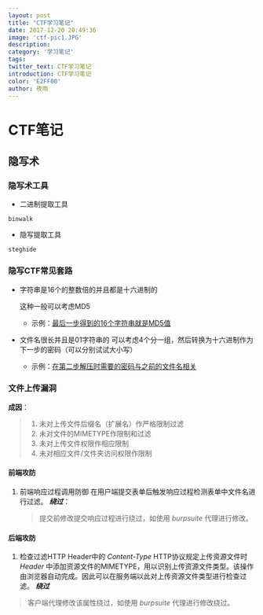 ```yaml
---
layout: post
title: "CTF学习笔记"
date: 2017-12-20 20:49:36
image: 'ctf-pic1.JPG'
description: 
category: '学习笔记'
tags:
twitter_text: CTF学习笔记
introduction: CTF学习笔记
color: 'E2FF00'
author: 夜雨
---
```


# CTF笔记
## 隐写术
### 隐写术工具
- 二进制提取工具
```shell
binwalk
```

- 隐写提取工具
```shell
steghide
```
### 隐写CTF常见套路

- 字符串是16个的整数倍的并且都是十六进制的

  这种一般可以考虑MD5  
  - 示例：[最后一步得到的16个字符串就是MD5值](http://www.shiyanbar.com/ctf/2005)  

- 文件名很长并且是01字符串的
  可以考虑4个分一组，然后转换为十六进制作为下一步的密码（可以分别试试大小写）  
  - 示例：[在第二步解压时需要的密码与之前的文件名相关](http://www.shiyanbar.com/ctf/2005)  

### 文件上传漏洞

**成因**：

> 1. 未对上传文件后缀名（扩展名）作严格限制过滤
> 2. 未对文件的MIMETYPE作限制和过滤
> 3. 未对上传文件权限作相应限制
> 4. 未对相应文件/文件夹访问权限作限制
>
> 

#### 前端攻防

1. 前端响应过程调用防御
   在用户端提交表单后触发响应过程检测表单中文件名进行过滤。
   ***绕过***：
   >提交前修改提交响应过程进行绕过，如使用 *burpsuite* 代理进行修改。

#### 后端攻防
1. 检查过滤HTTP Header中的 *Content-Type*
   HTTP协议规定上传资源文件时 *Header* 中添加资源文件的MIMETYPE，用以识别上传资源文件类型。该操作由浏览器自动完成。因此可以在服务端以此对上传资源文件类型进行检查过滤。
   ***绕过***
>客户端代理修改该属性绕过，如使用 *burpsuite* 代理进行修改绕过。